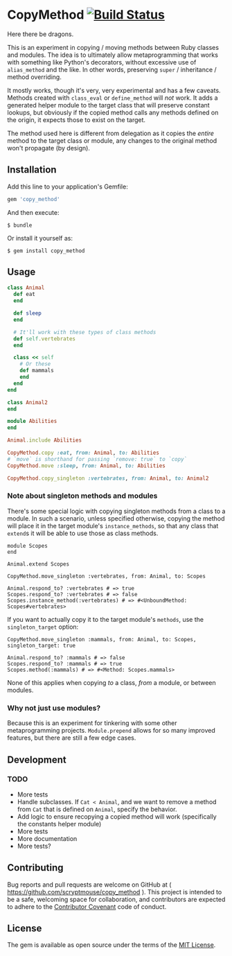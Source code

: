 # CopyMethod [![Build Status](https://travis-ci.org/scryptmouse/copy_method.svg?branch=master)](https://travis-ci.org/scryptmouse/copy_method)

Here there be dragons.

This is an experiment in copying / moving methods between Ruby classes and modules. The idea is to ultimately
allow metaprogramming that works with something like Python's decorators, without excessive use of `alias_method`
and the like. In other words, preserving `super` / inheritance / method overriding.

It mostly works, though it's very, very experimental and has a few caveats. Methods created with `class_eval` or
`define_method` will _not_ work. It adds a generated helper module to the target class that will preserve
constant lookups, but obviously if the copied method calls any methods defined on the origin, it expects
those to exist on the target.

The method used here is different from delegation as it copies the _entire_ method to the target class or module,
any changes to the original method won't propagate (by design).

## Installation

Add this line to your application's Gemfile:

```ruby
gem 'copy_method'
```

And then execute:

    $ bundle

Or install it yourself as:

    $ gem install copy_method

## Usage

```ruby
class Animal
  def eat
  end

  def sleep
  end

  # It'll work with these types of class methods
  def self.vertebrates
  end

  class << self
    # Or these
    def mammals
    end
  end
end

class Animal2
end

module Abilities
end

Animal.include Abilities

CopyMethod.copy :eat, from: Animal, to: Abilities
# `move` is shorthand for passing `remove: true` to `copy`
CopyMethod.move :sleep, from: Animal, to: Abilities

CopyMethod.copy_singleton :vertebrates, from: Animal, to: Animal2
```

### Note about singleton methods and modules

There's some special logic with copying singleton methods from a class to a module. In such a scenario,
unless specified otherwise, copying the method will place it in the target module's `instance_methods`,
so that any class that `extend`s it will be able to use those as class methods.

```
module Scopes
end

Animal.extend Scopes

CopyMethod.move_singleton :vertebrates, from: Animal, to: Scopes

Animal.respond_to? :vertebrates # => true
Scopes.respond_to? :vertebrates # => false
Scopes.instance_method(:vertebrates) # => #<UnboundMethod: Scopes#vertebrates>
```

If you want to actually copy it to the target module's `methods`, use the `singleton_target` option:

```
CopyMethod.move_singleton :mammals, from: Animal, to: Scopes, singleton_target: true

Animal.respond_to? :mammals # => false
Scopes.respond_to? :mammals # => true
Scopes.method(:mammals) # => #<Method: Scopes.mammals>
```

None of this applies when copying _to_ a class, _from_ a module, or between modules.

### Why not just use modules?

Because this is an experiment for tinkering with some other metaprogramming projects. `Module.prepend` allows
for so many improved features, but there are still a few edge cases.

## Development

### TODO

* More tests
* Handle subclasses. If `Cat < Animal`, and we want to remove a method from `Cat` that is defined on `Animal`, specify the behavior.
* Add logic to ensure recopying a copied method will work (specifically the constants helper module)
* More tests
* More documentation
* More tests?

## Contributing

Bug reports and pull requests are welcome on GitHub at ( https://github.com/scryptmouse/copy_method ). This project is intended to be a safe, welcoming space for collaboration, and contributors are expected to adhere to the [Contributor Covenant](contributor-covenant.org) code of conduct.

## License

The gem is available as open source under the terms of the [MIT License](http://opensource.org/licenses/MIT).
